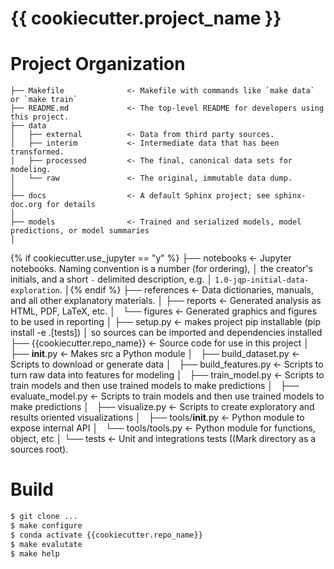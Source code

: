 # {{ cookiecutter.project_name }}

# Project Organization

    ├── Makefile              <- Makefile with commands like `make data` or `make train`
    ├── README.md             <- The top-level README for developers using this project.
    ├── data
    │   ├── external          <- Data from third party sources.
    │   ├── interim           <- Intermediate data that has been transformed.
    │   ├── processed         <- The final, canonical data sets for modeling.
    │   └── raw               <- The original, immutable data dump.
    │
    ├── docs                  <- A default Sphinx project; see sphinx-doc.org for details
    │
    ├── models                <- Trained and serialized models, model predictions, or model summaries
    │
{% if cookiecutter.use_jupyter == "y" %}    ├── notebooks             <- Jupyter notebooks. Naming convention is a number (for ordering),
    │                            the creator's initials, and a short `-` delimited description, e.g.
    │                            `1.0-jqp-initial-data-exploration`.
    │{% endif %}
    ├── references            <- Data dictionaries, manuals, and all other explanatory materials.
    │
    ├── reports               <- Generated analysis as HTML, PDF, LaTeX, etc.
    │   └── figures           <- Generated graphics and figures to be used in reporting
    │
    ├── setup.py              <- makes project pip installable (pip install -e .[tests]) 
    │                            so sources can be imported and dependencies installed
    ├── {{cookiecutter.repo_name}}                <- Source code for use in this project
    │   ├── __init__.py       <- Makes src a Python module
    │   ├── build_dataset.py  <- Scripts to download or generate data
    │   ├── build_features.py <- Scripts to turn raw data into features for modeling
    │   ├── train_model.py    <- Scripts to train models and then use trained models to make predictions
    │   ├── evaluate_model.py <- Scripts to train models and then use trained models to make predictions
    │   ├── visualize.py      <- Scripts to create exploratory and results oriented visualizations
    │   ├── tools/__init__.py <- Python module to expose internal API
    │   └── tools/tools.py    <- Python module for functions, object, etc
    │
    └── tests                 <- Unit and integrations tests ((Mark directory as a sources root).


# Build
```bash
$ git clone ...
$ make configure
$ conda activate {{cookiecutter.repo_name}}
$ make evalutate
$ make help
```
